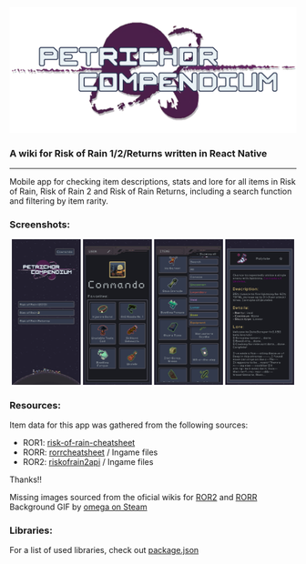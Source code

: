 ![logo](assets/logo.png)

### A wiki for Risk of Rain 1/2/Returns written in React Native

---

Mobile app for checking item descriptions, stats and lore for all items in Risk of Rain, Risk of Rain 2 and Risk of Rain Returns, including a search function and filtering by item rarity.

### Screenshots:
<p align="center">
  <img src="img/title.png" style="width: 24%">
  <img src="img/user.png" style="width: 24%">
  <img src="img/list.png" style="width: 24%">
  <img src="img/description.png" style="width: 24%">
</p>

### Resources:
Item data for this app was gathered from the following sources:
- ROR1: [risk-of-rain-cheatsheet](https://github.com/Nickardson/risk-of-rain-cheatsheet)
- RORR: [rorrcheatsheet](https://github.com/SeeJaeey/rorrcheatsheet/tree/main) / Ingame files
- ROR2: [riskofrain2api](http://riskofrain2api.herokuapp.com/) / Ingame files

Thanks!!

Missing images sourced from the oficial wikis for [ROR2](https://riskofrain2.wiki.gg) and [RORR](https://riskofrainreturns.wiki.gg)
Background GIF by [omega on Steam](https://steamcommunity.com/sharedfiles/filedetails/?id=2433014459)

### Libraries:
For a list of used libraries, check out [package.json](https://github.com/mthuss/petrichor-compendium/blob/main/package.json)
